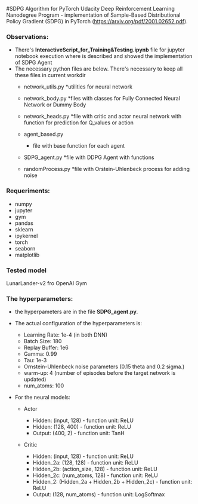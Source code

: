 #SDPG Algorithm for PyTorch
Udacity Deep Reinforcement Learning Nanodegree Program - implementation of Sample-Based Distributional Policy Gradient (SDPG) in PyTorch (https://arxiv.org/pdf/2001.02652.pdf).


### Observations:
- There's <b>InteractiveScript_for_Training&Testing.ipynb</b> file for jupyter notebook execution where is described and showed the implementation of SDPG Agent
- The necessary python files are below. There's necessary to keep all these files in current workdir
	* network_utils.py
		*utilities for neural network
	
	* network_body.py
		*files with classes for Fully Connected Neural Network or Dummy Body
	
	* network_heads.py
		*file with critic and actor neural network with function for prediction for Q_values or action
	
	* agent_based.py
		* file with base function for each agent
	
	* SDPG_agent.py
		*file with DDPG Agent with functions
	
	* randomProcess.py
		*file with Orstein-Uhlenbeck process for adding noise

### Requeriments:
- numpy
- jupyter
- gym
- pandas
- sklearn
- ipykernel
- torch
- seaborn
- matplotlib

### Tested model
LunarLander-v2 fro OpenAI Gym

### The hyperparameters:
- the hyperpameters are in the file <b>SDPG_agent.py</b>.
- The actual configuration of the hyperparameters is: 
  - Learning Rate: 1e-4 (in both DNN)
  - Batch Size: 180
  - Replay Buffer: 1e6
  - Gamma: 0.99
  - Tau: 1e-3
  - Ornstein-Uhlenbeck noise parameters (0.15 theta and 0.2 sigma.)
  - warm-up: 4 (number of episodes before the target network is updated)
  - num_atoms: 100
  
- For the neural models:    
  - Actor    
    - Hidden: (input, 128)  - function unit: ReLU
    - Hidden: (128, 400)    - function unit: ReLU
    - Output: (400, 2)      - function unit: TanH

  - Critic
    - Hidden: (input, 128)	                        - function unit: ReLU
    - Hidden_2a: (128, 128)  				        - function unit: ReLU
	- Hidden_2b: (action_size, 128)			        - function unit: ReLU
	- Hidden_2c: (num_atoms, 128)			        - function unit: ReLU
	- Hidden_2: (Hidden_2a + Hidden_2b + Hidden_2c) - function unit: ReLU
    - Output: (128, num_atoms)                      - function unit: LogSoftmax
